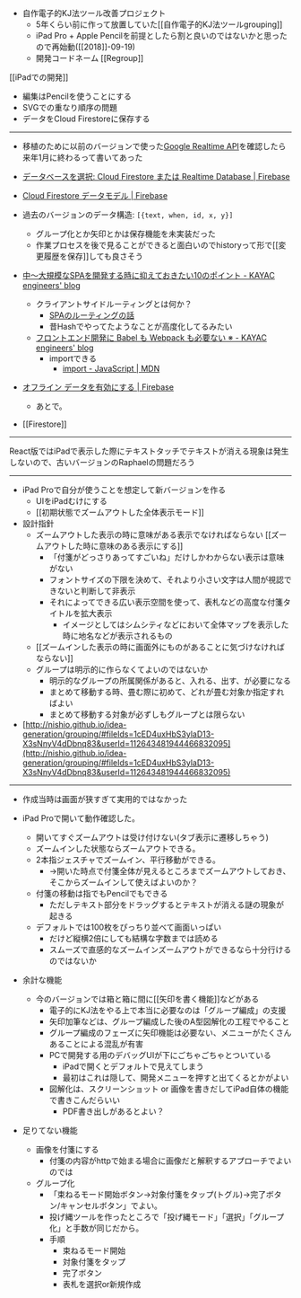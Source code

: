 
- 自作電子的KJ法ツール改善プロジェクト
    - 5年くらい前に作って放置していた[[自作電子的KJ法ツールgrouping]]
    - iPad Pro + Apple Pencilを前提としたら割と良いのではないかと思ったので再始動([[2018]]-09-19)
    - 開発コードネーム [[Regroup]]

[[iPadでの開発]]

- 編集はPencilを使うことにする
- SVGでの重なり順序の問題
- データをCloud Firestoreに保存する

-----
- 移植のために以前のバージョンで使った[Google Realtime API](https://developers.google.com/realtime/overview)を確認したら来年1月に終わるって書いてあった
- [データベースを選択: Cloud Firestore または Realtime Database  |  Firebase](https://firebase.google.com/docs/database/rtdb-vs-firestore?hl=ja)
- [Cloud Firestore データモデル  |  Firebase](https://firebase.google.com/docs/firestore/data-model?hl=ja)

- 過去のバージョンのデータ構造: `[{text, when, id, x, y}]`
    - グループ化とか矢印とかは保存機能を未実装だった
    - 作業プロセスを後で見ることができると面白いのでhistoryって形で[[変更履歴を保存]]しても良さそう

- [中〜大規模なSPAを開発する時に抑えておきたい10のポイント - KAYAC engineers' blog](https://techblog.kayac.com/10-spa-knowhow)
    - クライアントサイドルーティングとは何か？
        - [SPAのルーティングの話](https://www.slideshare.net/ushiboy/spa-76170499)
        - 昔Hashでやってたようなことが高度化してるみたい
    - [フロントエンド開発に Babel も Webpack も必要ない ※ - KAYAC engineers' blog](https://techblog.kayac.com/pure-js-app)
        - importできる
            - [import - JavaScript | MDN](https://developer.mozilla.org/ja/docs/Web/JavaScript/Reference/Statements/import)

- [オフライン データを有効にする  |  Firebase](https://firebase.google.com/docs/firestore/manage-data/enable-offline?hl=ja)
    - あとで。

- [[Firestore]]
-----
React版ではiPadで表示した際にテキストタッチでテキストが消える現象は発生しないので、古いバージョンのRaphaelの問題だろう

-----
- iPad Proで自分が使うことを想定して新バージョンを作る
    - UIをiPadむけにする
    - [[初期状態でズームアウトした全体表示モード]]
- 設計指針
    - ズームアウトした表示の時に意味がある表示でなければならない [[ズームアウトした時に意味のある表示にする]]
        - 「付箋がどっさりあってすごいね」だけしかわからない表示は意味がない
        - フォントサイズの下限を決めて、それより小さい文字は人間が視認できないと判断して非表示
        - それによってできる広い表示空間を使って、表札などの高度な付箋タイトルを拡大表示
            - イメージとしてはシムシティなどにおいて全体マップを表示した時に地名などが表示されるもの
    - [[ズームインした表示の時に画面外にものがあることに気づけなければならない]]
    - グループは明示的に作らなくてよいのではないか
        - 明示的なグループの所属関係があると、入れる、出す、が必要になる
        - まとめて移動する時、畳む際に初めて、どれが畳む対象か指定すればよい
        - まとめて移動する対象が必ずしもグループとは限らない
- [http://nishio.github.io/idea-generation/grouping/#fileIds=1cED4uxHbS3ylaD13-X3sNnyV4dDbnq83&userId=112643481944466832095](http://nishio.github.io/idea-generation/grouping/#fileIds=1cED4uxHbS3ylaD13-X3sNnyV4dDbnq83&userId=112643481944466832095)

-----
- 作成当時は画面が狭すぎて実用的ではなかった
- iPad Proで開いて動作確認した。
    - 開いてすぐズームアウトは受け付けない(タブ表示に遷移しちゃう)
    - ズームインした状態ならズームアウトできる。
    - 2本指ジェスチャでズームイン、平行移動ができる。
        - →開いた時点で付箋全体が見えるところまでズームアウトしておき、そこからズームインして使えばよいのか？
    - 付箋の移動は指でもPencilでもできる
        - ただしテキスト部分をドラッグするとテキストが消える謎の現象が起きる
    - デフォルトでは100枚をぴっちり並べて画面いっぱい
        - だけど縦横2倍にしても結構な字数までは読める
        - スムーズで直感的なズームインズームアウトができるなら十分行けるのではないか

- 余計な機能
    - 今のバージョンでは箱と箱に間に[[矢印を書く機能]]などがある
        - 電子的にKJ法をやる上で本当に必要なのは「グループ編成」の支援
        - 矢印加筆などは、グループ編成した後のA型図解化の工程でやること
        - グループ編成のフェーズに矢印機能は必要ない、メニューがたくさんあることによる混乱が有害
        - PCで開発する用のデバッグUIが下にごちゃごちゃとついている
            - iPadで開くとデフォルトで見えてしまう
            - 最初はこれは隠して、開発メニューを押すと出てくるとかがよい
        - 図解化は、スクリーンショット or 画像を書きだしてiPad自体の機能で書きこんだらいい
            - PDF書き出しがあるとよい？

- 足りてない機能
    - 画像を付箋にする
        - 付箋の内容がhttpで始まる場合に画像だと解釈するアプローチでよいのでは
    - グループ化
        - 「束ねるモード開始ボタン→対象付箋をタップ(トグル)→完了ボタン/キャンセルボタン」でよい。
        - 投げ縄ツールを作ったところで「投げ縄モード」「選択」「グループ化」と手数が同じだから。
        - 手順
            - 束ねるモード開始
            - 対象付箋をタップ
            - 完了ボタン
            - 表札を選択or新規作成
